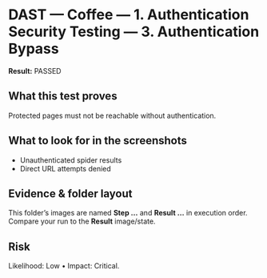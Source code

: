 ﻿# DAST — Coffee — 1. Authentication Security Testing — 3. Authentication Bypass

**Result:** PASSED

## What this test proves

Protected pages must not be reachable without authentication.

## What to look for in the screenshots

- Unauthenticated spider results
- Direct URL attempts denied

## Evidence & folder layout

This folder’s images are named **Step …** and **Result …** in execution order. Compare your run to the **Result** image/state.

## Risk

Likelihood: Low • Impact: Critical.



